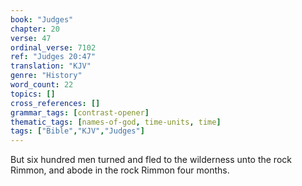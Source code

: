 ```yaml
---
book: "Judges"
chapter: 20
verse: 47
ordinal_verse: 7102
ref: "Judges 20:47"
translation: "KJV"
genre: "History"
word_count: 22
topics: []
cross_references: []
grammar_tags: [contrast-opener]
thematic_tags: [names-of-god, time-units, time]
tags: ["Bible","KJV","Judges"]
---
```

But six hundred men turned and fled to the wilderness unto the rock Rimmon, and abode in the rock Rimmon four months.
